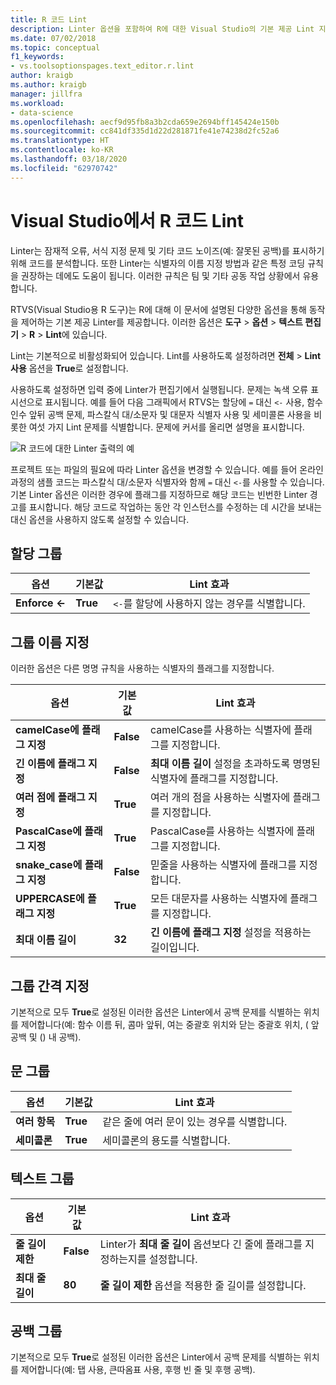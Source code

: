 ```yaml
---
title: R 코드 Lint
description: Linter 옵션을 포함하여 R에 대한 Visual Studio의 기본 제공 Lint 지원을 사용하는 방법입니다.
ms.date: 07/02/2018
ms.topic: conceptual
f1_keywords:
- vs.toolsoptionspages.text_editor.r.lint
author: kraigb
ms.author: kraigb
manager: jillfra
ms.workload:
- data-science
ms.openlocfilehash: aecf9d95fb8a3b2cda659e2694bff145424e150b
ms.sourcegitcommit: cc841df335d1d22d281871fe41e74238d2fc52a6
ms.translationtype: HT
ms.contentlocale: ko-KR
ms.lasthandoff: 03/18/2020
ms.locfileid: "62970742"
---
```

# <a name="lint-r-code-in-visual-studio"></a>Visual Studio에서 R 코드 Lint

Linter는 잠재적 오류, 서식 지정 문제 및 기타 코드 노이즈(예: 잘못된 공백)를 표시하기 위해 코드를 분석합니다. 또한 Linter는 식별자의 이름 지정 방법과 같은 특정 코딩 규칙을 권장하는 데에도 도움이 됩니다. 이러한 규칙은 팀 및 기타 공동 작업 상황에서 유용합니다.

RTVS(Visual Studio용 R 도구)는 R에 대해 이 문서에 설명된 다양한 옵션을 통해 동작을 제어하는 기본 제공 Linter를 제공합니다. 이러한 옵션은 **도구** > **옵션** > **텍스트 편집기** > **R** > **Lint**에 있습니다.

Lint는 기본적으로 비활성화되어 있습니다. Lint를 사용하도록 설정하려면 **전체** > **Lint 사용** 옵션을 **True**로 설정합니다.

사용하도록 설정하면 입력 중에 Linter가 편집기에서 실행됩니다. 문제는 녹색 오류 표시선으로 표시됩니다. 예를 들어 다음 그래픽에서 RTVS는 할당에 `=` 대신 `<-` 사용, 함수 인수 앞뒤 공백 문제, 파스칼식 대/소문자 및 대문자 식별자 사용 및 세미콜론 사용을 비롯한 여섯 가지 Lint 문제를 식별합니다. 문제에 커서를 올리면 설명을 표시합니다.

![R 코드에 대한 Linter 출력의 예](media/linting-01.png)

프로젝트 또는 파일의 필요에 따라 Linter 옵션을 변경할 수 있습니다. 예를 들어 온라인 과정의 샘플 코드는 파스칼식 대/소문자 식별자와 함께 `=` 대신 `<-`를 사용할 수 있습니다. 기본 Linter 옵션은 이러한 경우에 플래그를 지정하므로 해당 코드는 빈번한 Linter 경고를 표시합니다. 해당 코드로 작업하는 동안 각 인스턴스를 수정하는 데 시간을 보내는 대신 옵션을 사용하지 않도록 설정할 수 있습니다.

## <a name="assignment-group"></a>할당 그룹

| 옵션 | 기본값 | Lint 효과 |
| --- | --- | --- |
| **Enforce \<-** | **True** | `<-`를 할당에 사용하지 않는 경우를 식별합니다. |

## <a name="naming-group"></a>그룹 이름 지정

이러한 옵션은 다른 명명 규칙을 사용하는 식별자의 플래그를 지정합니다.

| 옵션 | 기본값 | Lint 효과 |
| --- | --- | --- |
| **camelCase에 플래그 지정** | **False** | camelCase를 사용하는 식별자에 플래그를 지정합니다. |
| **긴 이름에 플래그 지정** | **False** | **최대 이름 길이** 설정을 초과하도록 명명된 식별자에 플래그를 지정합니다. |
| **여러 점에 플래그 지정** | **True** | 여러 개의 점을 사용하는 식별자에 플래그를 지정합니다. |
| **PascalCase에 플래그 지정** | **True** | PascalCase를 사용하는 식별자에 플래그를 지정합니다. |
| **snake_case에 플래그 지정** | **False** | 믿줄을 사용하는 식별자에 플래그를 지정합니다. |
| **UPPERCASE에 플래그 지정** | **True** | 모든 대문자를 사용하는 식별자에 플래그를 지정합니다. |
| **최대 이름 길이** | **32** | **긴 이름에 플래그 지정** 설정을 적용하는 길이입니다. |

## <a name="spacing-group"></a>그룹 간격 지정

기본적으로 모두 **True**로 설정된 이러한 옵션은 Linter에서 공백 문제를 식별하는 위치를 제어합니다(예: 함수 이름 뒤, 콤마 앞뒤, 여는 중괄호 위치와 닫는 중괄호 위치, ( 앞 공백 및 () 내 공백).

## <a name="statements-group"></a>문 그룹

| 옵션 | 기본값 | Lint 효과 |
| --- | --- | --- |
| **여러 항목** | **True** | 같은 줄에 여러 문이 있는 경우를 식별합니다. |
| **세미콜론** | **True** | 세미콜론의 용도를 식별합니다. |

## <a name="text-group"></a>텍스트 그룹

| 옵션 | 기본값 | Lint 효과 |
| --- | --- | --- |
| **줄 길이 제한** | **False** | Linter가 **최대 줄 길이** 옵션보다 긴 줄에 플래그를 지정하는지를 설정합니다. |
| **최대 줄 길이** | **80** | **줄 길이 제한** 옵션을 적용한 줄 길이를 설정합니다. |

## <a name="whitespace-group"></a>공백 그룹

기본적으로 모두 **True**로 설정된 이러한 옵션은 Linter에서 공백 문제를 식별하는 위치를 제어합니다(예: 탭 사용, 큰따옴표 사용, 후행 빈 줄 및 후행 공백).